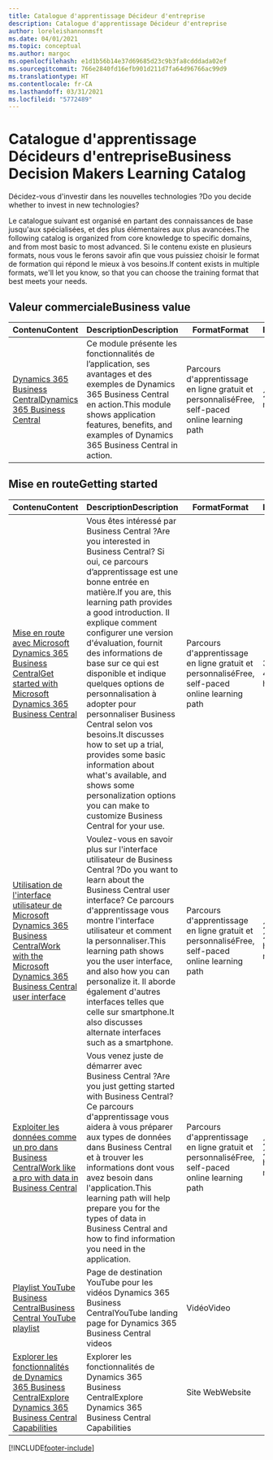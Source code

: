 ```yaml
---
title: Catalogue d'apprentissage Décideur d'entreprise
description: Catalogue d'apprentissage Décideur d'entreprise
author: loreleishannonmsft
ms.date: 04/01/2021
ms.topic: conceptual
ms.author: margoc
ms.openlocfilehash: e1d1b56b14e37d69685d23c9b3fa8cdddada02ef
ms.sourcegitcommit: 766e2840fd16efb901d211d7fa64d96766ac99d9
ms.translationtype: HT
ms.contentlocale: fr-CA
ms.lasthandoff: 03/31/2021
ms.locfileid: "5772489"
---
```

# <a name="business-decision-makers-learning-catalog"></a><span data-ttu-id="8b940-103">Catalogue d'apprentissage Décideurs d'entreprise</span><span class="sxs-lookup"><span data-stu-id="8b940-103">Business Decision Makers Learning Catalog</span></span>

<span data-ttu-id="8b940-104">Décidez-vous d'investir dans les nouvelles technologies ?</span><span class="sxs-lookup"><span data-stu-id="8b940-104">Do you decide whether to invest in new technologies?</span></span>

<span data-ttu-id="8b940-105">Le catalogue suivant est organisé en partant des connaissances de base jusqu'aux spécialisées, et des plus élémentaires aux plus avancées.</span><span class="sxs-lookup"><span data-stu-id="8b940-105">The following catalog is organized from core knowledge to specific domains, and from most basic to most advanced.</span></span> <span data-ttu-id="8b940-106">Si le contenu existe en plusieurs formats, nous vous le ferons savoir afin que vous puissiez choisir le format de formation qui répond le mieux à vos besoins.</span><span class="sxs-lookup"><span data-stu-id="8b940-106">If content exists in multiple formats, we'll let you know, so that you can choose the training format that best meets your needs.</span></span>  

## <a name="business-value"></a><span data-ttu-id="8b940-107">Valeur commerciale<a name="busvalue"></a></span><span class="sxs-lookup"><span data-stu-id="8b940-107">Business value<a name="busvalue"></a></span></span>

| <span data-ttu-id="8b940-108">Contenu</span><span class="sxs-lookup"><span data-stu-id="8b940-108">Content</span></span>                                                                 | <span data-ttu-id="8b940-109">Description</span><span class="sxs-lookup"><span data-stu-id="8b940-109">Description</span></span>                                                                                                | <span data-ttu-id="8b940-110">Format</span><span class="sxs-lookup"><span data-stu-id="8b940-110">Format</span></span>                                | <span data-ttu-id="8b940-111">Longueur</span><span class="sxs-lookup"><span data-stu-id="8b940-111">Length</span></span>     |
|----------------------------------------------------------------------------------------------------------------|------------------------------------------------------------------------------------------------------------|---------------------------------------|------------|
| [<span data-ttu-id="8b940-112">Dynamics 365 Business Central</span><span class="sxs-lookup"><span data-stu-id="8b940-112">Dynamics 365 Business Central</span></span>](/learn/modules/dynamics-365-business-central/) | <span data-ttu-id="8b940-113">Ce module présente les fonctionnalités de l’application, ses avantages et des exemples de Dynamics 365 Business Central en action.</span><span class="sxs-lookup"><span data-stu-id="8b940-113">This module shows application features, benefits, and examples of Dynamics 365 Business Central in action.</span></span> | <span data-ttu-id="8b940-114">Parcours d'apprentissage en ligne gratuit et personnalisé</span><span class="sxs-lookup"><span data-stu-id="8b940-114">Free, self-paced online learning path</span></span> | <span data-ttu-id="8b940-115">24 minutes</span><span class="sxs-lookup"><span data-stu-id="8b940-115">24 minutes</span></span> |

## <a name="getting-started"></a><span data-ttu-id="8b940-116">Mise en route<a name="get-started"></a></span><span class="sxs-lookup"><span data-stu-id="8b940-116">Getting started<a name="get-started"></a></span></span>

| <span data-ttu-id="8b940-117">Contenu</span><span class="sxs-lookup"><span data-stu-id="8b940-117">Content</span></span>                                                                                                                             | <span data-ttu-id="8b940-118">Description</span><span class="sxs-lookup"><span data-stu-id="8b940-118">Description</span></span>                                                                                                                                                                                                                                                                                      | <span data-ttu-id="8b940-119">Format</span><span class="sxs-lookup"><span data-stu-id="8b940-119">Format</span></span>                                | <span data-ttu-id="8b940-120">Longueur</span><span class="sxs-lookup"><span data-stu-id="8b940-120">Length</span></span>             |
|------------------------------------------------------------------------------------------------------------------------------------------------------------------------------|--------------------------------------------------------------------------------------------------------------------------------------------------------------------------------------------------------------------------------------------------------------------------------------------------|---------------------------------------|--------------------|
| [<span data-ttu-id="8b940-121">Mise en route avec Microsoft Dynamics 365 Business Central</span><span class="sxs-lookup"><span data-stu-id="8b940-121">Get started with Microsoft Dynamics 365 Business Central</span></span>](/learn/paths/get-started-dynamics-365-business-central/)                          | <span data-ttu-id="8b940-122">Vous êtes intéressé par Business Central ?</span><span class="sxs-lookup"><span data-stu-id="8b940-122">Are you interested in Business Central?</span></span> <span data-ttu-id="8b940-123">Si oui, ce parcours d’apprentissage est une bonne entrée en matière.</span><span class="sxs-lookup"><span data-stu-id="8b940-123">If you are, this learning path provides a good introduction.</span></span> <span data-ttu-id="8b940-124">Il explique comment configurer une version d'évaluation, fournit des informations de base sur ce qui est disponible et indique quelques options de personnalisation à adopter pour personnaliser Business Central selon vos besoins.</span><span class="sxs-lookup"><span data-stu-id="8b940-124">It discusses how to set up a trial, provides some basic information about what's available, and shows some personalization options you can make to customize Business Central for your use.</span></span> | <span data-ttu-id="8b940-125">Parcours d'apprentissage en ligne gratuit et personnalisé</span><span class="sxs-lookup"><span data-stu-id="8b940-125">Free, self-paced online learning path</span></span> | <span data-ttu-id="8b940-126">3 heures 4 minutes</span><span class="sxs-lookup"><span data-stu-id="8b940-126">3 hours 4 minutes</span></span>  |
| [<span data-ttu-id="8b940-127">Utilisation de l'interface utilisateur de Microsoft Dynamics 365 Business Central</span><span class="sxs-lookup"><span data-stu-id="8b940-127">Work with the Microsoft Dynamics 365 Business Central user interface</span></span>](/learn/paths/work-with-user-interface-dynamics-365-business-central/) | <span data-ttu-id="8b940-128">Voulez-vous en savoir plus sur l'interface utilisateur de Business Central ?</span><span class="sxs-lookup"><span data-stu-id="8b940-128">Do you want to learn about the Business Central user interface?</span></span> <span data-ttu-id="8b940-129">Ce parcours d'apprentissage vous montre l'interface utilisateur et comment la personnaliser.</span><span class="sxs-lookup"><span data-stu-id="8b940-129">This learning path shows you the user interface, and also how you can personalize it.</span></span> <span data-ttu-id="8b940-130">Il aborde également d'autres interfaces telles que celle sur smartphone.</span><span class="sxs-lookup"><span data-stu-id="8b940-130">It also discusses alternate interfaces such as a smartphone.</span></span>                                                                               | <span data-ttu-id="8b940-131">Parcours d'apprentissage en ligne gratuit et personnalisé</span><span class="sxs-lookup"><span data-stu-id="8b940-131">Free, self-paced online learning path</span></span> | <span data-ttu-id="8b940-132">2 heures 27 minutes</span><span class="sxs-lookup"><span data-stu-id="8b940-132">2 hours 27 minutes</span></span> |
| [<span data-ttu-id="8b940-133">Exploiter les données comme un pro dans Business Central</span><span class="sxs-lookup"><span data-stu-id="8b940-133">Work like a pro with data in Business Central</span></span>](/learn/paths/work-pro-data-dynamics-365-business-central)                                    | <span data-ttu-id="8b940-134">Vous venez juste de démarrer avec Business Central ?</span><span class="sxs-lookup"><span data-stu-id="8b940-134">Are you just getting started with Business Central?</span></span> <span data-ttu-id="8b940-135">Ce parcours d'apprentissage vous aidera à vous préparer aux types de données dans Business Central et à trouver les informations dont vous avez besoin dans l'application.</span><span class="sxs-lookup"><span data-stu-id="8b940-135">This learning path will help prepare you for the types of data in Business Central and how to find information you need in the application.</span></span>                                                                                                  | <span data-ttu-id="8b940-136">Parcours d'apprentissage en ligne gratuit et personnalisé</span><span class="sxs-lookup"><span data-stu-id="8b940-136">Free, self-paced online learning path</span></span> | <span data-ttu-id="8b940-137">2 heures 27 minutes</span><span class="sxs-lookup"><span data-stu-id="8b940-137">2 hours 27 minutes</span></span> |
| [<span data-ttu-id="8b940-138">Playlist YouTube Business Central</span><span class="sxs-lookup"><span data-stu-id="8b940-138">Business Central YouTube playlist</span></span>](https://www.youtube.com/playlist?list=PLcakwueIHoT-wVFPKUtmxlqcG1kJ0oqq4)                                                                | <span data-ttu-id="8b940-139">Page de destination YouTube pour les vidéos Dynamics 365 Business Central</span><span class="sxs-lookup"><span data-stu-id="8b940-139">YouTube landing page for Dynamics 365 Business Central videos</span></span>                                                                                                                                                                                                                                    | <span data-ttu-id="8b940-140">Vidéo</span><span class="sxs-lookup"><span data-stu-id="8b940-140">Video</span></span>                                 |                    |
| [<span data-ttu-id="8b940-141">Explorer les fonctionnalités de Dynamics 365 Business Central</span><span class="sxs-lookup"><span data-stu-id="8b940-141">Explore Dynamics 365 Business Central Capabilities</span></span>](https://dynamics.microsoft.com/business-central/capabilities/)                                                    | <span data-ttu-id="8b940-142">Explorer les fonctionnalités de Dynamics 365 Business Central</span><span class="sxs-lookup"><span data-stu-id="8b940-142">Explore Dynamics 365 Business Central Capabilities</span></span>                                                                                                                                                                                                                                               | <span data-ttu-id="8b940-143">Site Web</span><span class="sxs-lookup"><span data-stu-id="8b940-143">Website</span></span>                               |                    |


[!INCLUDE[footer-include](../includes/footer-banner.md)]